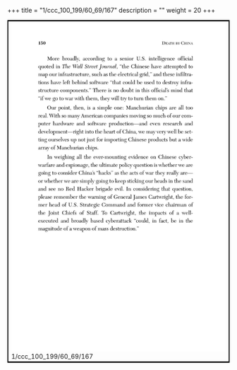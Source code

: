 +++
title = "1/ccc_100_199/60_69/167"
description = ""
weight = 20
+++

<table style="border:2px solid black;max-width:800px;max-height:800px;" 
><tr><td><img class="center-fit-jpg"
src="/jpg_/out_jpg_dbc_167.jpg"  >1/ccc_100_199/60_69/167</img></td></tr></table>
